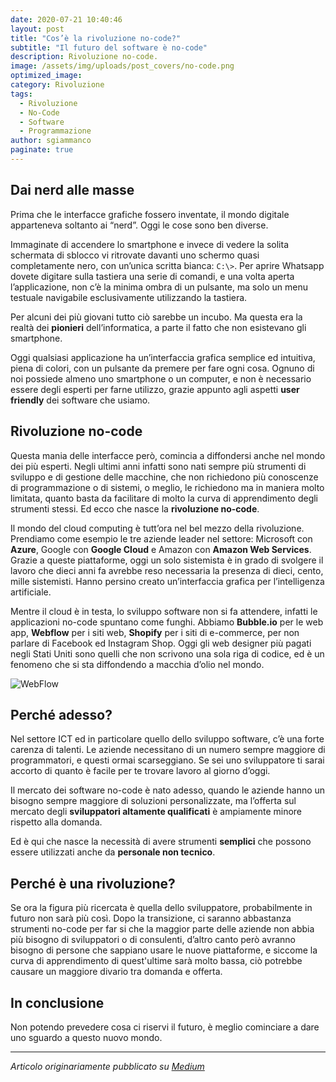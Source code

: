 ```yaml
---
date: 2020-07-21 10:40:46
layout: post
title: "Cos’è la rivoluzione no-code?"
subtitle: "Il futuro del software è no-code"
description: Rivoluzione no-code.
image: /assets/img/uploads/post_covers/no-code.png
optimized_image:
category: Rivoluzione
tags:
  - Rivoluzione
  - No-Code
  - Software
  - Programmazione
author: sgiammanco
paginate: true
---
```

## Dai nerd alle masse

Prima che le interfacce grafiche fossero inventate, il mondo digitale apparteneva soltanto ai “nerd”. Oggi le cose sono ben diverse.

Immaginate di accendere lo smartphone e invece di vedere la solita schermata di sblocco vi ritrovate davanti uno schermo quasi completamente nero, con un’unica scritta bianca: `C:\>`. Per aprire Whatsapp dovete digitare sulla tastiera una serie di comandi, e una volta aperta l’applicazione, non c’è la minima ombra di un pulsante, ma solo un menu testuale navigabile esclusivamente utilizzando la tastiera.

Per alcuni dei più giovani tutto ciò sarebbe un incubo. Ma questa era la realtà dei **pionieri** dell’informatica, a parte il fatto che non esistevano gli smartphone.

Oggi qualsiasi applicazione ha un’interfaccia grafica semplice ed intuitiva, piena di colori, con un pulsante da premere per fare ogni cosa. Ognuno di noi possiede almeno uno smartphone o un computer, e non è necessario essere degli esperti per farne utilizzo, grazie appunto agli aspetti **user friendly** dei software che usiamo.


## Rivoluzione no-code

Questa mania delle interfacce però, comincia a diffondersi anche nel mondo dei più esperti. Negli ultimi anni infatti sono nati sempre più strumenti di sviluppo e di gestione delle macchine, che non richiedono più conoscenze di programmazione o di sistemi, o meglio, le richiedono ma in maniera molto limitata, quanto basta da facilitare di molto la curva di apprendimento degli strumenti stessi. Ed ecco che nasce la **rivoluzione no-code**.

Il mondo del cloud computing è tutt’ora nel bel mezzo della rivoluzione. Prendiamo come esempio le tre aziende leader nel settore: Microsoft con **Azure**, Google con **Google Cloud** e Amazon con **Amazon Web Services**. Grazie a queste piattaforme, oggi un solo sistemista è in grado di svolgere il lavoro che dieci anni fa avrebbe reso necessaria la presenza di dieci, cento, mille sistemisti. Hanno persino creato un’interfaccia grafica per l’intelligenza artificiale.

Mentre il cloud è in testa, lo sviluppo software non si fa attendere, infatti le applicazioni no-code spuntano come funghi. Abbiamo **Bubble.io** per le web app, **Webflow** per i siti web, **Shopify** per i siti di e-commerce, per non parlare di Facebook ed Instagram Shop. Oggi gli web designer più pagati negli Stati Uniti sono quelli che non scrivono una sola riga di codice, ed è un fenomeno che si sta diffondendo a macchia d’olio nel mondo.

![WebFlow](https://bubble.io/blog/content/images/2020/05/webflow-bubble-review.png)

## Perché adesso?

Nel settore ICT ed in particolare quello dello sviluppo software, c’è una forte carenza di talenti. Le aziende necessitano di un numero sempre maggiore di programmatori, e questi ormai scarseggiano. Se sei uno sviluppatore ti sarai accorto di quanto è facile per te trovare lavoro al giorno d’oggi.

Il mercato dei software no-code è nato adesso, quando le aziende hanno un bisogno sempre maggiore di soluzioni personalizzate, ma l’offerta sul mercato degli **sviluppatori altamente qualificati** è ampiamente minore rispetto alla domanda.

Ed è qui che nasce la necessità di avere strumenti **semplici** che possono essere utilizzati anche da **personale non tecnico**.


## Perché è una rivoluzione?

Se ora la figura più ricercata è quella dello sviluppatore, probabilmente in futuro non sarà più così. Dopo la transizione, ci saranno abbastanza strumenti no-code per far si che la maggior parte delle aziende non abbia più bisogno di sviluppatori o di consulenti, d’altro canto però avranno bisogno di persone che sappiano usare le nuove piattaforme, e siccome la curva di apprendimento di quest'ultime sarà molto bassa, ciò potrebbe causare un maggiore divario tra domanda e offerta.


## In conclusione

Non potendo prevedere cosa ci riservi il futuro, è meglio cominciare a dare uno sguardo a questo nuovo mondo.


---

_Articolo originariamente pubblicato su [Medium](https://bit.ly/3b1O1vo)_
